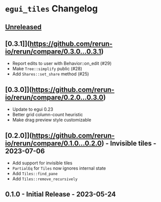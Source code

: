 # `egui_tiles` Changelog


## [Unreleased](https://github.com/rerun-io/rerun/compare/latest...HEAD)


## [0.3.1]](https://github.com/rerun-io/rerun/compare/0.3.0...0.3.1)
* Report edits to user with Behavior::on_edit (#29)
* Make `Tree::simplify` public (#28)
* Add `Shares::set_share` method (#25)


## [0.3.0]](https://github.com/rerun-io/rerun/compare/0.2.0...0.3.0)
* Update to egui 0.23
* Better grid column-count heuristic
* Make drag preview style customizable


## [0.2.0]](https://github.com/rerun-io/rerun/compare/0.1.0...0.2.0) - Invisible tiles - 2023-07-06
* Add support for invisible tiles
* `PartialEq` for `Tiles` now ignores internal state
* Add `Tiles::find_pane`
* Add `Tiles::remove_recursively`


## 0.1.0 - Initial Release - 2023-05-24
